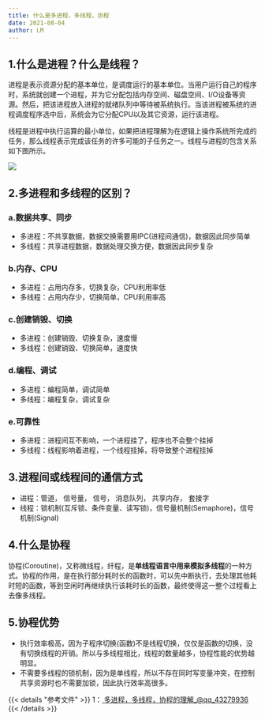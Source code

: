 ```yaml
---
title: 什么是多进程，多线程，协程
date: 2021-08-04
author: LM
---
```


## 1.什么是进程？什么是线程？

进程是表示资源分配的基本单位，是调度运行的基本单位。当用户运行自己的程序时，系统就创建一个进程，并为它分配包括内存空间、磁盘空间、I/O设备等资源。然后，把该进程放入进程的就绪队列中等待被系统执行。当该进程被系统的进程调度程序选中后，系统会为它分配CPU以及其它资源，运行该进程。

线程是进程中执行运算的最小单位，如果把进程理解为在逻辑上操作系统所完成的任务，那么线程表示完成该任务的许多可能的子任务之一。线程与进程的包含关系如下图所示。


![](/images/drawingbed/img/202204291739605.png)

## 2.多进程和多线程的区别？

### a.数据共享、同步

- 多进程：不共享数据，数据交换需要用IPC(进程间通信)，数据因此同步简单
- 多线程：共享进程数据，数据处理交换方便，数据因此同步复杂

### b.内存、CPU

- 多进程：占用内存多，切换复杂，CPU利用率低
- 多线程：占用内存少，切换简单，CPU利用率高

### c.创建销毁、切换

- 多进程：创建销毁、切换复杂，速度慢
- 多线程：创建销毁、切换简单，速度快

### d.编程、调试

- 多进程：编程简单，调试简单
- 多线程：编程复杂，调试复杂

### e.可靠性

- 多进程：进程间互不影响，一个进程挂了，程序也不会整个挂掉
- 多线程：线程影响着进程，一个线程挂掉，将导致整个进程挂掉

## 3.进程间或线程间的通信方式

- 进程：管道， 信号量， 信号， 消息队列， 共享内存， 套接字
- 线程：锁机制(互斥锁、条件变量、读写锁)，信号量机制(Semaphore)，信号机制(Signal)

## 4.什么是协程

协程(Coroutine)，又称微线程，纤程，是**单线程语言中用来模拟多线程**的一种方式。协程的作用，是在执行部分耗时长的函数时，可以先中断执行，去处理其他耗时短的函数，等到空闲时再继续执行该耗时长的函数，最终使得这一整个过程看上去像多线程。

## 5.协程优势

- 执行效率极高，因为子程序切换(函数)不是线程切换，仅仅是函数的切换，没有切换线程的开销。所以与多线程相比，线程的数量越多，协程性能的优势越明显。
- 不需要多线程的锁机制，因为是单线程，所以不存在同时写变量冲突，在控制共享资源时也不需要加锁，因此执行效率高很多。

{{< details "参考文件" >}} 
1：[ 多进程，多线程，协程的理解_@qq_43279936 ](https://blog.csdn.net/qq_43279936/article/details/88047004)
{{< /details >}}